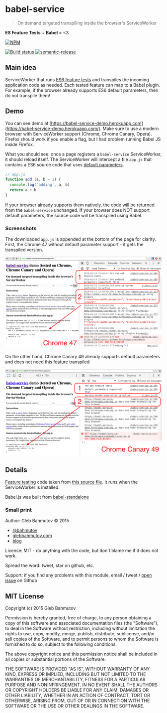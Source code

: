 # babel-service
> On demand targeted transpiling inside the browser's ServiceWorker

**ES Feature Tests** + **Babel** = <3 

[![NPM][babel-service-icon] ][babel-service-url]

[![Build status][babel-service-ci-image] ][babel-service-ci-url]
[![semantic-release][semantic-image] ][semantic-url]

## Main idea

ServiceWorker that runs [ES6 feature tests](https://featuretests.io/) and transpiles the 
incoming application code as needed. Each tested feature can map to a Babel plugin.
For example, if the browser already supports ES6 default parameters, then do not transpile them!

## Demo

You can see demo at 
[https://babel-service-demo.herokuapp.com](https://babel-service-demo.herokuapp.com/). Make sure
to use a modern browser with ServiceWorker support (Chrome, Chrome Canary, Opera). Firefox
should work if you enable a flag, but I had problem running Babel JS inside Firefox.

What you should see: once a page registers a `babel-service` ServiceWorker, it should reload
itself. The ServiceWorker will intercept a file `app.js` that contains a ES6 source code that uses 
[default parameters](https://developer.mozilla.org/en-US/docs/Web/JavaScript/Reference/Functions/Default_parameters).

```js
// app.js
function add (a, b = 1) {
  console.log('adding', a, b)
  return a + b
}
```

If your browser already supports them natively, the code will be returned from the `babel-service` 
unchanged. If your browser does NOT support default parameters, the source code
will be transpiled using Babel.

### Screenshots

The downloaded `app.js` is appended at the bottom of the page for clarity. First, the Chrome 47
without default parameter support - it gets the transpiled version.

![chrome 47](images/babel-service-chrome.png)

On the other hand, Chrome Canary 49 already supports default parameters and does not need this
feature transpiled

![chrome canary 49](images/babel-service-chrome-canary.png)

## Details

[Feature testing](https://github.com/getify/es-feature-tests) code taken from 
[this source file](https://github.com/getify/es-feature-tests/blob/master/lib/featuretests.js).
It runs when the ServiceWorker is installed.

Babel.js was built from [babel-standalone](https://www.npmjs.com/package/babel-standalone)

### Small print

Author: Gleb Bahmutov &copy; 2015

* [@bahmutov](https://twitter.com/bahmutov)
* [glebbahmutov.com](http://glebbahmutov.com)
* [blog](http://glebbahmutov.com/blog/)

License: MIT - do anything with the code, but don't blame me if it does not work.

Spread the word: tweet, star on github, etc.

Support: if you find any problems with this module, email / tweet /
[open issue](https://github.com/bahmutov/babel-service/issues) on Github

## MIT License

Copyright (c) 2015 Gleb Bahmutov

Permission is hereby granted, free of charge, to any person
obtaining a copy of this software and associated documentation
files (the "Software"), to deal in the Software without
restriction, including without limitation the rights to use,
copy, modify, merge, publish, distribute, sublicense, and/or sell
copies of the Software, and to permit persons to whom the
Software is furnished to do so, subject to the following
conditions:

The above copyright notice and this permission notice shall be
included in all copies or substantial portions of the Software.

THE SOFTWARE IS PROVIDED "AS IS", WITHOUT WARRANTY OF ANY KIND,
EXPRESS OR IMPLIED, INCLUDING BUT NOT LIMITED TO THE WARRANTIES
OF MERCHANTABILITY, FITNESS FOR A PARTICULAR PURPOSE AND
NONINFRINGEMENT. IN NO EVENT SHALL THE AUTHORS OR COPYRIGHT
HOLDERS BE LIABLE FOR ANY CLAIM, DAMAGES OR OTHER LIABILITY,
WHETHER IN AN ACTION OF CONTRACT, TORT OR OTHERWISE, ARISING
FROM, OUT OF OR IN CONNECTION WITH THE SOFTWARE OR THE USE OR
OTHER DEALINGS IN THE SOFTWARE.

[babel-service-icon]: https://nodei.co/npm/babel-service.png?downloads=true
[babel-service-url]: https://npmjs.org/package/babel-service
[babel-service-ci-image]: https://travis-ci.org/bahmutov/babel-service.png?branch=master
[babel-service-ci-url]: https://travis-ci.org/bahmutov/babel-service
[semantic-image]: https://img.shields.io/badge/%20%20%F0%9F%93%A6%F0%9F%9A%80-semantic--release-e10079.svg
[semantic-url]: https://github.com/semantic-release/semantic-release
